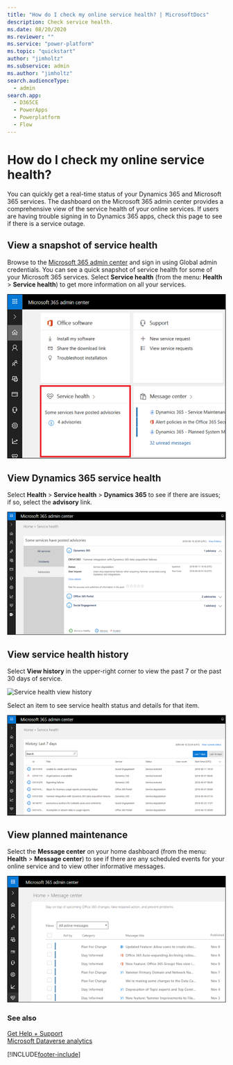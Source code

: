 ```yaml
---
title: "How do I check my online service health? | MicrosoftDocs"
description: Check service health.
ms.date: 08/20/2020
ms.reviewer: ""
ms.service: "power-platform"
ms.topic: "quickstart"
author: "jimholtz"
ms.subservice: admin
ms.author: "jimholtz"
search.audienceType: 
  - admin
search.app:
  - D365CE
  - PowerApps
  - Powerplatform
  - Flow
---
```

# How do I check my online service health?

You can quickly get a real-time status of your Dynamics 365 and Microsoft 365 services. The dashboard on the Microsoft 365 admin center provides a comprehensive view of the service health of your online services. If users are having trouble signing in to Dynamics 365 apps, check this page to see if there is a service outage.
  
## View a snapshot of service health  
Browse to the [Microsoft 365 admin center](https://admin.microsoft.com/) and sign in using Global admin credentials. You can see a quick snapshot of service health for some of your Microsoft 365 services.  Select **Service health** (from the menu: **Health** > **Service health**) to get more information on all your services.  
  
![Microsoft 365 admin center service health dashboard](media/office-365-admin-center-service-health-dashboard.png "Microsoft 365 admin center service health dashboard")  
  
## View Dynamics 365  service health  
Select **Health** > **Service health** > **Dynamics 365** to see if there are issues; if so, select the **advisory** link. 
  
![Microsoft 365 admin center service issue](media/office-365-admin-center-service-issue.png "Microsoft 365 admin center service issue")  
  
## View service health history  
Select **View history** in the upper-right corner to view the past 7 or the past 30 days of service. 

![Service health view history](media/view-history.png)

Select an item to see service health status and details for that item. 
  
![Microsoft 365 admin center service health history](media/office-365-admin-center-service-health-history.png "Microsoft 365 admin center service health history")  

## View planned maintenance  

Select the **Message center** on your home dashboard (from the menu: **Health** > **Message center**) to see if there are any scheduled events for your online service and to view other informative messages.  
  
![Microsoft 365 admin center Message Center](media/office-365-admin-center-message-center.png "Microsoft 365 admin center Message Center")  
   
### See also  
[Get Help + Support](get-help-support.md) <br />
[Microsoft Dataverse analytics](analytics-common-data-service.md)


[!INCLUDE[footer-include](../includes/footer-banner.md)]